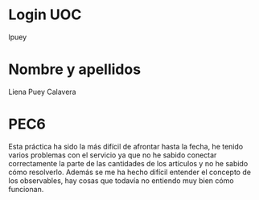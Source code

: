# Login UOC
lpuey
# Nombre y apellidos
Liena Puey Calavera
# PEC6
Esta práctica ha sido la más difícil de afrontar hasta la fecha, he tenido varios problemas con el servicio ya que no he sabido conectar correctamente la parte de las cantidades de los artículos y no he sabido cómo resolverlo. Además se me ha hecho difícil entender el concepto de los observables, hay cosas que todavía no entiendo muy bien cómo funcionan. 